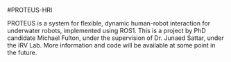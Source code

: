 #PROTEUS-HRI

PROTEUS is a system for flexible, dynamic human-robot interaction for underwater robots, implemented using ROS1. 
This is a project by PhD candidate Michael Fulton, under the supervision of Dr. Junaed Sattar, under the IRV Lab. 
More information and code will be available at some point in the future.
